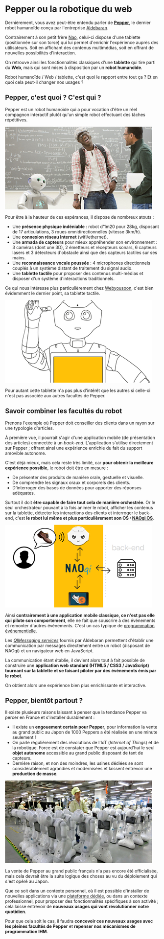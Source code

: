 # Pepper ou la robotique du web

Dernièrement, vous avez peut-être entendu parler de [**Pepper**](https://www.aldebaran.com/fr/qui-est-pepper), le dernier robot humanoïde conçu par l'entreprise [Aldebaran](https://www.aldebaran.com/fr).

Contrairement à son petit frère [Nao](https://www.aldebaran.com/fr/qui-est-nao), celui-ci dispose d'une tablette (positionnée sur son torse) qui lui permet d'enrichir l'expérience auprès des utilisateurs. Soit en affichant des contenus multimédias, soit en offrant de nouvelles possibilités d'interaction.

On retrouve ainsi les fonctionnalités classiques d'une **tablette** qui tire parti du **Web**, mais qui sont mises à disposition par un **robot humanoïde**.

Robot humanoïde / Web / tablette, c'est quoi le rapport entre tout ça ? Et en quoi cela peut-il changer nos usages ?

## Pepper, c'est quoi ? C'est qui ?

Pepper est un robot humanoïde qui a pour vocation d'être un réel compagnon interactif plutôt qu'un simple robot effectuant des tâches répétitives.

![](social_robot.png)

Pour être à la hauteur de ces espérances, il dispose de nombreux atouts :

* Une **présence physique indéniable** : robot d'1m20 pour 28kg, disposant de 17 articulations, 3 roues omnidirectionnelles (vitesse 3km/h).
* Une **connexion réseau Internet** (wifi/ethernet).
* Une **armada de capteurs** pour mieux appréhender son environnement : 3 caméras (dont une 3D), 2 émetteurs et récepteurs sonars, 6 capteurs lasers et 3 détecteurs d'obstacle ainsi que des capteurs tactiles sur ses mains.
* Une **reconnaissance vocale poussée** : 4 microphones directionnels couplés à un système distant de traitement du signal audio.
* Une **tablette tactile** pour proposer des contenus multi-médias et disposer d'un système d'interactions traditionnels.

Ce qui nous intéresse plus particulièrement chez [Webyousoon](http://www.webyousoon.com), c'est bien évidemment le dernier point, sa tablette tactile.

![](device-pepper.png)

Pour autant cette tablette n'a pas plus d'intérêt que les autres si celle-ci n'est pas associée aux autres facultés de Pepper.

## Savoir combiner les facultés du robot

Prenons l'exemple où Pepper doit conseiller des clients dans un rayon sur une typologie d'articles.

À première vue, il pourrait s'agir d'une application mobile (de présentation des articles) connectée à un _back-end_. L'application s'utilise directement sur Pepper ; offrant ainsi une expérience enrichie du fait du support amovible autonome.

C'est déjà mieux, mais cela reste très limité, car **pour obtenir la meilleure expérience possible**, le robot doit être en mesure :

* De présenter des produits de manière orale, gestuelle et visuelle.
* De comprendre les signaux oraux et corporels des clients.
* D'interroger des bases de données pour apporter des réponses adéquates.

Surtout il doit **être capable de faire tout cela de manière orchestrée**. Or le seul orchestrateur pouvant à la fois animer le robot, afficher les contenus sur la tablette, détecter les interactions des clients et interroger le back-end, c'est **le robot lui même et plus particulièrement son OS : [NAOqi OS](https://www.aldebaran.com/fr/solution-robotique/logiciel-robot/nao)**.

![](orchestrator.png)

Ainsi **contrairement à une application mobile classique, ce n'est pas elle qui pilote son comportement**, elle ne fait que souscrire à des événements et remonter d'autres événements. C'est un cas typique de [programmation événementielle](https://fr.wikipedia.org/wiki/Programmation_%C3%A9v%C3%A9nementielle).

Les [_QIMessaging services_](http://doc.aldebaran.com/2-1/dev/js/index.html#) fournis par Aldebaran permettent d'établir une communication par messages directement entre un robot (disposant de NAOqi) et un navigateur web en JavaScript.

La communication étant établie, il devient alors tout à fait possible de construire une **application web standard (HTML5 / CSS3 / JavaScript) tournant sur la tablette et se faisant piloter par des événements émis par le robot**.

On obtient alors une expérience bien plus enrichissante et interactive.

## Pepper, bientôt partout ?

Il existe plusieurs raisons laissant à penser que la tendance Pepper va percer en France et s'installer durablement :

* Il existe un **engouement certain pour Pepper**, pour information la vente au grand public au Japon de 1000 Peppers a été réalisée en une minute seulement !
* On parle régulièrement des révolutions de l'IoT (_Internet of Things_) et de la robotique. Force est de constater que Pepper est aujourd'hui le seul **objet autonome** accessible au grand public disposant de tant de capteurs.
* Dernière raison, et non des moindres, les usines dédiées se sont considérablement agrandies et modernisées et laissent entrevoir une **production de masse**.

![](pepper-production.png)

La vente de Pepper au grand public français n'a pas encore été officialisée, mais cela devrait être la suite logique des choses au vu du déploiement qui s'est opéré au Japon.

Que ce soit dans un contexte personnel, où il est possible d'installer de nouvelles applications via une [plateforme dédiée](https://store.aldebaran.com/eur_en/applications.html), ou dans un contexte professionnel, pour proposer des fonctionnalités spécifiques à son activité ; cela laisse entrevoir de **nouveaux usages qui vont révolutionner notre quotidien**.

Pour que cela soit le cas, il faudra **concevoir ces nouveaux usages avec les pleines facultés de Pepper** et **repenser nos mécanismes de programmation IHM**.
